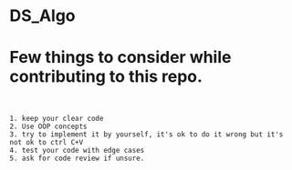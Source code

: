 # DS_Algo

<h1>Few things to consider while contributing to this repo.</h1>
  <br>
    
    1. keep your clear code
    2. Use OOP concepts
    3. try to implement it by yourself, it's ok to do it wrong but it's not ok to ctrl C+V
    4. test your code with edge cases
    5. ask for code review if unsure.